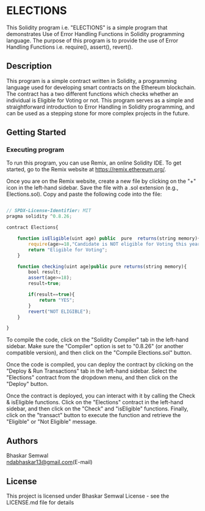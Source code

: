 # ELECTIONS

This Solidity program i.e. "ELECTIONS" is a simple program that demonstrates Use of Error Handling Functions in Solidity programming language. The purpose of this program is to provide the use of Error Handling Functions i.e. require(), assert(), revert().

## Description

This program is a simple contract written in Solidity, a programming language used for developing smart contracts on the Ethereum blockchain. The contract has a two different functions which checks whether an individual is Eligible for Voting or not. This program serves as a simple and straightforward introduction to Error Handling in Solidity programming, and can be used as a stepping stone for more complex projects in the future.

## Getting Started

### Executing program

To run this program, you can use Remix, an online Solidity IDE. To get started, go to the Remix website at https://remix.ethereum.org/.

Once you are on the Remix website, create a new file by clicking on the "+" icon in the left-hand sidebar. Save the file with a .sol extension (e.g., Elections.sol). Copy and paste the following code into the file:

```javascript

// SPDX-License-Identifier: MIT
pragma solidity ^0.8.26;

contract Elections{

    function isEligible(uint age) public  pure  returns(string memory){
        require(age>=18,"Candidate is NOT eligible for Voting this year");
        return "Eligible for Voting";
    }

    function checking(uint age)public pure returns(string memory){
        bool result;
        assert(age>=18);
        result=true;

        if(result==true){
            return "YES";
        }
        revert("NOT ELIGIBLE");
    }

}

```

To compile the code, click on the "Solidity Compiler" tab in the left-hand sidebar. Make sure the "Compiler" option is set to "0.8.26" (or another compatible version), and then click on the "Compile Elections.sol" button.

Once the code is compiled, you can deploy the contract by clicking on the "Deploy & Run Transactions" tab in the left-hand sidebar. Select the "Elections" contract from the dropdown menu, and then click on the "Deploy" button.

Once the contract is deployed, you can interact with it by calling the Check & isEligible functions. Click on the "Elections" contract in the left-hand sidebar, and then click on the "Check" and "isEligible" functions. Finally, click on the "transact" button to execute the function and retrieve the "Eligible" or "Not Eligible" message.

## Authors

Bhaskar Semwal   
ndabhaskar13@gmail.com(E-mail)


## License

This project is licensed under Bhaskar Semwal License - see the LICENSE.md file for details
